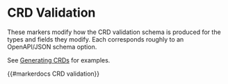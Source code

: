 # CRD Validation

These markers modify how the CRD validation schema is produced for the
types and fields they modify.  Each corresponds roughly to an OpenAPI/JSON
schema option.

See [Generating CRDs](/reference/generating-crd.md) for examples.

{{#markerdocs CRD validation}}
